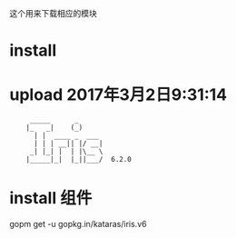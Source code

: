 这个用来下载相应的模块
# install

# upload 2017年3月2日9:31:14

         _____      _
        |_   _|    (_)
          | |  ____ _  ___
          | | | __|| |/ __|
         _| |_| |  | |\__ \
        |_____|_|  |_||___/  6.2.0

# install 组件
gopm get -u gopkg.in/kataras/iris.v6


